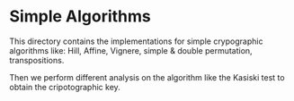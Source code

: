 # Simple Algorithms
This directory contains the implementations for simple crypographic algorithms like: Hill, Affine, Vignere, simple & double permutation, transpositions.

Then we perform different analysis on the algorithm like the Kasiski test to obtain the cripotographic key.
